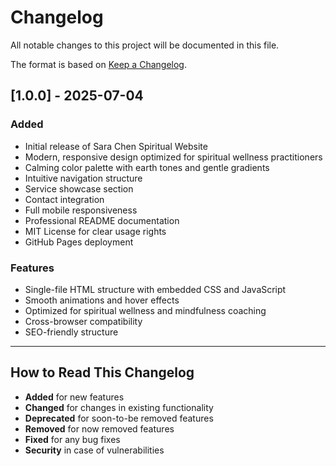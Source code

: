 # Changelog

All notable changes to this project will be documented in this file.

The format is based on [Keep a Changelog](https://keepachangelog.com/en/1.0.0/).

## [1.0.0] - 2025-07-04

### Added
- Initial release of Sara Chen Spiritual Website
- Modern, responsive design optimized for spiritual wellness practitioners
- Calming color palette with earth tones and gentle gradients
- Intuitive navigation structure
- Service showcase section
- Contact integration
- Full mobile responsiveness
- Professional README documentation
- MIT License for clear usage rights
- GitHub Pages deployment

### Features
- Single-file HTML structure with embedded CSS and JavaScript
- Smooth animations and hover effects
- Optimized for spiritual wellness and mindfulness coaching
- Cross-browser compatibility
- SEO-friendly structure

---

## How to Read This Changelog

- **Added** for new features
- **Changed** for changes in existing functionality
- **Deprecated** for soon-to-be removed features
- **Removed** for now removed features
- **Fixed** for any bug fixes
- **Security** in case of vulnerabilities
